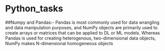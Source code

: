 # Python_tasks
##Numpy and Pandas:-
Pandas is most commonly used for data wrangling and data manipulation purposes, and NumPy objects are primarily used to create arrays or matrices that can be applied to DL or ML models. Whereas Pandas is used for creating heterogenous, two-dimensional data objects, NumPy makes N-dimensional homogeneous objects
